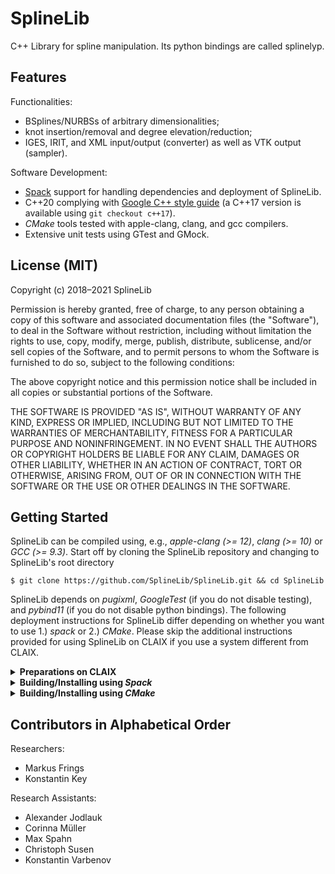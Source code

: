 # SplineLib
C++ Library for spline manipulation.  Its python bindings are called splinelyp.

## Features
Functionalities:

  - BSplines/NURBSs of arbitrary dimensionalities;
  - knot insertion/removal and degree elevation/reduction;
  - IGES, IRIT, and XML input/output (converter) as well as VTK output (sampler).

Software Development:

  - [Spack](https://spack.readthedocs.io/en/latest/) support for handling dependencies and deployment of SplineLib.
  - C++20 complying with [Google C++ style guide](https://google.github.io/styleguide/cppguide.html) (a C++17 version
    is available using `git checkout c++17`).
  - <em>CMake</em> tools tested with apple-clang, clang, and gcc compilers.
  - Extensive unit tests using GTest and GMock.

## License (MIT)
Copyright (c) 2018–2021 SplineLib

Permission is hereby granted, free of charge, to any person obtaining a copy of this software and associated
documentation files (the "Software"), to deal in the Software without restriction, including without limitation the
rights to use, copy, modify, merge, publish, distribute, sublicense, and/or sell copies of the Software, and to
permit persons to whom the Software is furnished to do so, subject to the following conditions:

The above copyright notice and this permission notice shall be included in all copies or substantial portions of the
Software.

THE SOFTWARE IS PROVIDED "AS IS", WITHOUT WARRANTY OF ANY KIND, EXPRESS OR IMPLIED, INCLUDING BUT NOT LIMITED TO THE
WARRANTIES OF MERCHANTABILITY, FITNESS FOR A PARTICULAR PURPOSE AND NONINFRINGEMENT.  IN NO EVENT SHALL THE AUTHORS OR
COPYRIGHT HOLDERS BE LIABLE FOR ANY CLAIM, DAMAGES OR OTHER LIABILITY, WHETHER IN AN ACTION OF CONTRACT, TORT OR
OTHERWISE, ARISING FROM, OUT OF OR IN CONNECTION WITH THE SOFTWARE OR THE USE OR OTHER DEALINGS IN THE SOFTWARE.

## Getting Started
SplineLib can be compiled using, e.g., <em>apple-clang (>= 12)</em>, <em>clang (>= 10)</em> or <em>GCC (>= 9.3)</em>.
Start off by cloning the SplineLib repository and changing to SplineLib's root directory

    $ git clone https://github.com/SplineLib/SplineLib.git && cd SplineLib

SplineLib depends on <em>pugixml</em>, <em>GoogleTest</em> (if you do not disable testing), and <em>pybind11</em> (if 
you do not disable python bindings).  The following deployment instructions for SplineLib differ depending on whether
you want to use 1.) <em>spack</em> or  2.) <em>CMake</em>.  Please skip the additional instructions provided for using
SplineLib on CLAIX if you use a system different from CLAIX.

<details><summary><strong>Preparations on CLAIX</strong></summary><p>
The following commands prepare your environment on CLAIX for deploying SplineLib

    $ module purge && module load DEVELOP clang/11 gcc/10 cmake
</p></details>

<details><summary><strong>Building/Installing using <em>Spack</em></strong></summary><p>
<em>Spack</em> (see <a href=https://spack.readthedocs.io/en/latest/getting_started.html#installation><em>spack</em>'s
installation instructions</a>) is convenient to manage SplineLib's dependencies

    $ spack install --only dependencies splinelib

In addition, <em>spack</em> can also be used for SplineLib itself.  Begin by registering SplineLib's <em>spack</em>
package

    $ spack repo add Scripts/Spack/splinelib

and continue by either installing SplineLib from GitHub and making it available in your current environment

    $ spack install splinelib && spack load splinelib

or by developing your modifiable copy of the SplineLib repository (e.g., using Debug or Release configuration)

    $ spack dev-build -b install splinelib@main build_type=Configuration

At some point in time, you can remove the `-b install` option from the previous command if you want <em>spack</em> to
not stop before the install phase.  Note that `--test root` can be added after `install` in both commands above to run
the tests. 
</p></details>

<details><summary><strong>Building/Installing using <em>CMake</em></strong></summary><p>
If you do not want to use <em>spack</em>, you can also take care of SplineLib's dependencies and build system on your
own.  After making sure that SplineLib's dependencies are available, you can generate (e.g., using <em>CMake</em>'s
Unix Makefiles or Xcode generators) the build system for your version of SplineLib

    $ cmake -B build -G "Generator"

before building SplineLib (e.g., using Debug or Release configuration)

    $ cmake --build build --config Configuration -j8

and subsequently running the tests

    $ ctest --build-and-test . build --build-generator "Generator" --build-noclean --test-command ctest 
      --build-config Configuration -j8

If you eventually want to install SplineLib, you can type

    $ cmake --install build --config Configuration --prefix InstallPrefix
</p></details>

## Contributors in Alphabetical Order
Researchers:

  - Markus Frings
  - Konstantin Key

Research Assistants:

  - Alexander Jodlauk
  - Corinna M&uuml;ller
  - Max Spahn
  - Christoph Susen
  - Konstantin Varbenov
